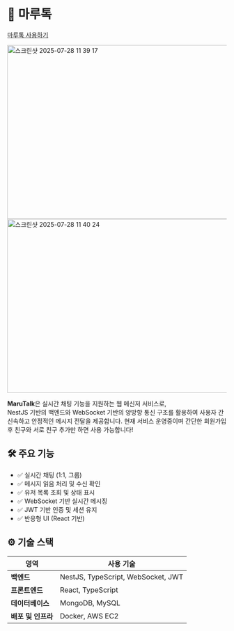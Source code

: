# 🐶 마루톡
[마루톡 사용하기](https://marutalk.com)


<img width="700" height="400" alt="스크린샷 2025-07-28 11 39 17" src="https://github.com/user-attachments/assets/023e537e-dd61-4f1b-ac3a-b6659b972183" />
<img width="700" height="400" alt="스크린샷 2025-07-28 11 40 24" src="https://github.com/user-attachments/assets/d6d436ed-15a8-4c37-a6dd-f5dc8f3fe3b4" />



**MaruTalk**은 실시간 채팅 기능을 지원하는 웹 메신저 서비스로,  
NestJS 기반의 백엔드와 WebSocket 기반의 양방향 통신 구조를 활용하여 사용자 간 신속하고 안정적인 메시지 전달을 제공합니다.
현재 서비스 운영중이며 간단한 회원가입 후 친구와 서로 친구 추가만 하면 사용 가능합니다!

## 🛠️ 주요 기능

- ✅ 실시간 채팅 (1:1, 그룹)
- ✅ 메시지 읽음 처리 및 수신 확인
- ✅ 유저 목록 조회 및 상태 표시
- ✅ WebSocket 기반 실시간 메시징
- ✅ JWT 기반 인증 및 세션 유지
- ✅ 반응형 UI (React 기반)

## ⚙️ 기술 스택

| 영역 | 사용 기술 |
|------|-----------|
| **백엔드** | NestJS, TypeScript, WebSocket, JWT |
| **프론트엔드** | React, TypeScript |
| **데이터베이스** | MongoDB, MySQL |
| **배포 및 인프라** | Docker, AWS EC2 |
